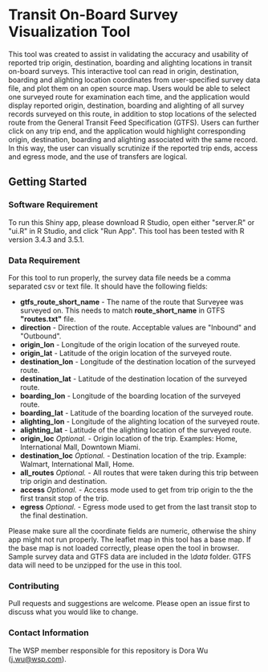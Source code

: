 # Transit On-Board Survey Visualization Tool

This tool was created to assist in validating the accuracy and usability of reported trip origin, destination, boarding and alighting locations in transit on-board surveys. This interactive tool can read in origin, destination, boarding and alighting location coordinates from user-specified survey data file, and plot them on an open source map. Users would be able to select one surveyed route for examination each time, and the application would display reported origin, destination, boarding and alighting of all survey records surveyed on this route, in addition to stop locations of the selected route from the General Transit Feed Specification (GTFS). Users can further click on any trip end, and the application would highlight corresponding origin, destination, boarding and alighting associated with the same record. In this way, the user can visually scrutinize if the reported trip ends, access and egress mode, and the use of transfers are logical. 

## Getting Started

### Software Requirement

To run this Shiny app, please download R Studio, open either "server.R" or "ui.R" in R Studio, and click "Run App". This tool has been tested with R version 3.4.3 and 3.5.1.

### Data Requirement

For this tool to run properly, the survey data file needs be a comma separated csv or text file. It should have the following fields:
- **gtfs_route_short_name**         - The name of the route that Surveyee was surveyed on. 
                                      This needs to match **route_short_name** in GTFS __"routes.txt"__ file.
- **direction**                     - Direction of the route. Acceptable values are "Inbound" and "Outbound".
- **origin_lon**                    - Longitude of the origin location of the surveyed route.
- **origin_lat**                    - Latitude of the origin location of the surveyed route. 
- **destination_lon**               - Longitude of the destination location of the surveyed route.
- **destination_lat**               - Latitude of the destination location of the surveyed route.
- **boarding_lon**                  - Longitude of the boarding location of the surveyed route.
- **boarding_lat**                  - Latitude of the boarding location of the surveyed route. 
- **alighting_lon**                 - Longitude of the alighting location of the surveyed route.
- **alighting_lat**                 - Latitude of the alighting location of the surveyed route.
- **origin_loc** _Optional._        - Origin location of the trip. Examples: Home, International Mall, Downtown Miami. 
- **destination_loc** _Optional._   - Destination location of the trip. Example: Walmart, International Mall, Home. 
- **all_routes** _Optional._        - All routes that were taken during this trip between trip origin and destination.
- **access** _Optional._            - Access mode used to get from trip origin to the the first transit stop of the trip.
- **egress** _Optional._            - Egress mode used to get from the last transit stop to the final destination.

Please make sure all the coordinate fields are numeric, otherwise the shiny app might not run properly. The leaflet map in this tool has a base map. If the base map is not loaded correctly, please open the tool in browser. Sample survey data and GTFS data are included in the _\data_ folder. GTFS data will need to be unzipped for the use in this tool.

### Contributing

Pull requests and suggestions are welcome. Please open an issue first to discuss what you would like to change.

### Contact Information

The WSP member responsible for this repository is Dora Wu (j.wu@wsp.com). 
